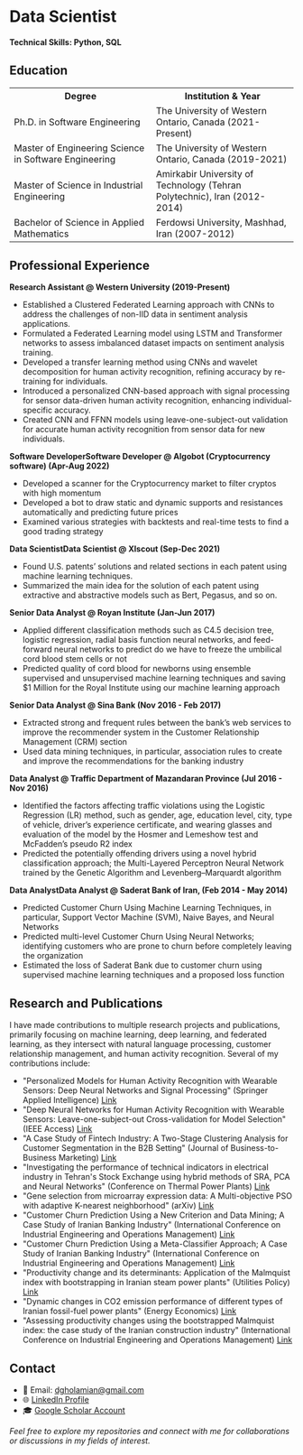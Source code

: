 # Data Scientist

#### Technical Skills: Python, SQL


## Education

<table>
  <tr>
    <th width="50%">Degree</th>
    <th width="50%">Institution & Year</th>
  </tr>
  <tr>
    <td>Ph.D. in Software Engineering</td>
    <td>The University of Western Ontario, Canada (2021-Present)</td>
  </tr>
  <tr>
    <td>Master of Engineering Science in Software Engineering</td>
    <td>The University of Western Ontario, Canada (2019-2021)</td>
  </tr>
  <tr>
    <td>Master of Science in Industrial Engineering</td>
    <td>Amirkabir University of Technology (Tehran Polytechnic), Iran (2012-2014)</td>
  </tr>
  <tr>
    <td>Bachelor of Science in Applied Mathematics</td>
    <td>Ferdowsi University, Mashhad, Iran (2007-2012)</td>
  </tr>
</table>


## Professional Experience

**Research Assistant @ Western University (2019-Present)**
- Established a Clustered Federated Learning approach with CNNs to address the challenges of non-IID data in sentiment analysis applications.
- Formulated a Federated Learning model using LSTM and Transformer networks to assess imbalanced dataset impacts on sentiment analysis training.
- Developed a transfer learning method using CNNs and wavelet decomposition for human activity recognition, refining accuracy by re-training for individuals.
- Introduced a personalized CNN-based approach with signal processing for sensor data-driven human activity recognition, enhancing individual-specific accuracy.
- Created CNN and FFNN models using leave-one-subject-out validation for accurate human activity recognition from sensor data for new individuals.


**Software DeveloperSoftware Developer @ Algobot (Cryptocurrency software) (Apr-Aug 2022)**
- Developed a scanner for the Cryptocurrency market to filter cryptos with high momentum
- Developed a bot to draw static and dynamic supports and resistances automatically and predicting future prices
- Examined various strategies with backtests and real-time tests to find a good trading strategy

**Data ScientistData Scientist @ Xlscout (Sep-Dec 2021)**
- Found U.S. patents’ solutions and related sections in each patent using machine learning techniques.
- Summarized the main idea for the solution of each patent using extractive and abstractive models such as Bert, Pegasus, and so on.

**Senior Data Analyst @ Royan Institute (Jan-Jun 2017)**
- Applied different classification methods such as C4.5 decision tree, logistic regression, radial basis function neural networks, and feed-forward neural networks to predict do we have to freeze the umbilical cord blood stem cells or not
- Predicted quality of cord blood for newborns using ensemble supervised and unsupervised machine learning techniques and saving $1 Million for the Royal Institute using our machine learning approach

**Senior Data Analyst @ Sina Bank (Nov 2016 - Feb 2017)**
- Extracted strong and frequent rules between the bank’s web services to improve the recommender system in the Customer Relationship Management (CRM) section
- Used data mining techniques, in particular, association rules to create and improve the recommendations for the banking industry

**Data Analyst @ Traffic Department of Mazandaran Province (Jul 2016 - Nov 2016)**
- Identified the factors affecting traffic violations using the Logistic Regression (LR) method, such as gender, age, education level, city, type of vehicle, driver’s experience certificate, and wearing glasses and evaluation of the model by the Hosmer and Lemeshow test and McFadden’s pseudo R2 index
- Predicted the potentially offending drivers using a novel hybrid classification approach; the Multi-Layered Perceptron Neural Network trained by the Genetic Algorithm and Levenberg–Marquardt algorithm

**Data AnalystData Analyst @ Saderat Bank of Iran, (Feb 2014 - May 2014)**
- Predicted Customer Churn Using Machine Learning Techniques, in particular, Support Vector Machine (SVM), Naive Bayes, and Neural Networks
- Predicted multi-level Customer Churn Using Neural Networks; identifying customers who are prone to churn before completely leaving the organization
- Estimated the loss of Saderat Bank due to customer churn using supervised machine learning techniques and a proposed loss function

## Research and Publications

I have made contributions to multiple research projects and publications, primarily focusing on machine learning, deep learning, and federated learning, as they intersect with natural language processing, customer relationship management, and human activity recognition. Several of my contributions include:

- "Personalized Models for Human Activity Recognition with Wearable Sensors: Deep Neural Networks and Signal Processing" (Springer Applied Intelligence) [Link](https://link.springer.com/article/10.1007/s10489-022-03832-6)
- "Deep Neural Networks for Human Activity Recognition with Wearable Sensors: Leave-one-subject-out Cross-validation for Model Selection" (IEEE Access) [Link](https://ieeexplore.ieee.org/abstract/document/9144538)
- "A Case Study of Fintech Industry: A Two-Stage Clustering Analysis for Customer Segmentation in the B2B Setting" (Journal of Business-to-Business Marketing) [Link](https://www.tandfonline.com/doi/abs/10.1080/1051712X.2019.1603420)
- "Investigating the performance of technical indicators in electrical industry in Tehran's Stock Exchange using hybrid methods of SRA, PCA and Neural Networks" (Conference on Thermal Power Plants) [Link](https://ieeexplore.ieee.org/abstract/document/7040698)
- "Gene selection from microarray expression data: A Multi-objective PSO with adaptive K-nearest neighborhood" (arXiv) [Link](https://arxiv.org/abs/2205.15020)
- "Customer Churn Prediction Using a New Criterion and Data Mining; A Case Study of Iranian Banking Industry" (International Conference on Industrial Engineering and Operations Management) [Link](https://www.ieomsociety.org/ieom2019/papers/33.pdf)
- "Customer Churn Prediction Using a Meta-Classifier Approach; A Case Study of Iranian Banking Industry" (International Conference on Industrial Engineering and Operations Management) [Link](https://www.researchgate.net/profile/Davoud-Gholamiangonabadi/publication/335474839_Customer_Churn_Prediction_Using_a_Meta-Classifier_Approach_A_Case_Study_of_Iranian_Banking_Industry/links/5d682f99a6fdccadeae42d25/Customer-Churn-Prediction-Using-a-Meta-Classifier-Approach-A-Case-Study-of-Iranian-Banking-Industry.pdf)
- "Productivity change and its determinants: Application of the Malmquist index with bootstrapping in Iranian steam power plants" (Utilities Policy) [Link](https://www.sciencedirect.com/science/article/pii/S0957178714000757)
- "Dynamic changes in CO2 emission performance of different types of Iranian fossil-fuel power plants" (Energy Economics) [Link](https://www.sciencedirect.com/science/article/pii/S0140988315002819)
- "Assessing productivity changes using the bootstrapped Malmquist index: the case study of the Iranian construction industry" (International Conference on Industrial Engineering and Operations Management) [Link](https://www.ieomsociety.org/ieom2019/papers/99.pdf)


## Contact

- 📧 Email: [dgholamian@gmail.com](mailto:dgholamian@gmail.com)
- 🌐 [LinkedIn Profile](https://www.linkedin.com/in/davoud-gholamiangonabadi/)
- 🎓 [Google Scholar Account](https://scholar.google.ca/citations?user=EyR-gXIAAAAJ&hl=en)

*Feel free to explore my repositories and connect with me for collaborations or discussions in my fields of interest.*
